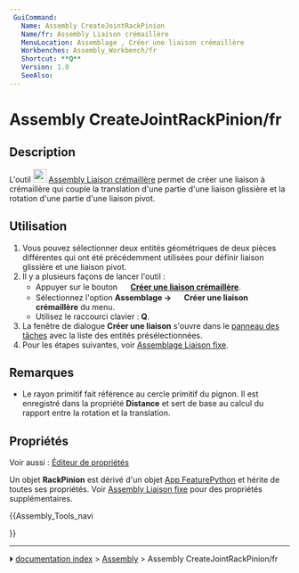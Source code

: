 ```yaml
---
 GuiCommand:
   Name: Assembly CreateJointRackPinion
   Name/fr: Assembly Liaison crémaillère
   MenuLocation: Assemblage , Créer une liaison crémaillère
   Workbenches: Assembly_Workbench/fr
   Shortcut: **Q**
   Version: 1.0
   SeeAlso: 
---
```


# Assembly CreateJointRackPinion/fr

## Description

L\'outil <img alt="" src=images/Assembly_CreateJointRackPinion.svg  style="width:24px;"> [Assembly Liaison crémaillère](Assembly_CreateJointRackPinion/fr.md) permet de créer une liaison à crémaillère qui couple la translation d\'une partie d\'une liaison glissière et la rotation d\'une partie d\'une liaison pivot.



## Utilisation

1.  Vous pouvez sélectionner deux entités géométriques de deux pièces différentes qui ont été précédemment utilisées pour définir liaison glissière et une liaison pivot.
2.  Il y a plusieurs façons de lancer l\'outil :
    -   Appuyer sur le bouton **<img src="images/Assembly_CreateJointRackPinion.svg" width=16px> [Créer une liaison crémaillère](Assembly_CreateJointRackPinion/fr.md)**.
    -   Sélectionnez l\'option **Assemblage → <img src="images/Assembly_CreateJointRackPinion.svg" width=16px> Créer une liaison crémaillère** du menu.
    -   Utilisez le raccourci clavier : **Q**.
3.  La fenêtre de dialogue **Créer une liaison** s\'ouvre dans le [panneau des tâches](Task_panel/fr.md) avec la liste des entités présélectionnées.
4.  Pour les étapes suivantes, voir [Assemblage Liaison fixe](Assembly_CreateJointFixed/fr#Utilisation.md).



## Remarques

-   Le rayon primitif fait référence au cercle primitif du pignon. Il est enregistré dans la propriété **Distance** et sert de base au calcul du rapport entre la rotation et la translation.



## Propriétés

Voir aussi : [Éditeur de propriétés](Property_editor/fr.md)

Un objet **RackPinion** est dérivé d\'un objet [App FeaturePython](App_FeaturePython/fr.md) et hérite de toutes ses propriétés. Voir [Assembly Liaison fixe](Assembly_CreateJointFixed/fr#Propriétés.md) pour des propriétés supplémentaires.





{{Assembly_Tools_navi

}}



---
⏵ [documentation index](../README.md) > [Assembly](Assembly_Workbench.md) > Assembly CreateJointRackPinion/fr

